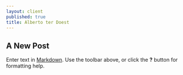 ```yaml
---
layout: client
published: true
title: Alberto ter Doest
---
```

## A New Post

Enter text in [Markdown](http://daringfireball.net/projects/markdown/). Use the toolbar above, or click the **?** button for formatting help.
